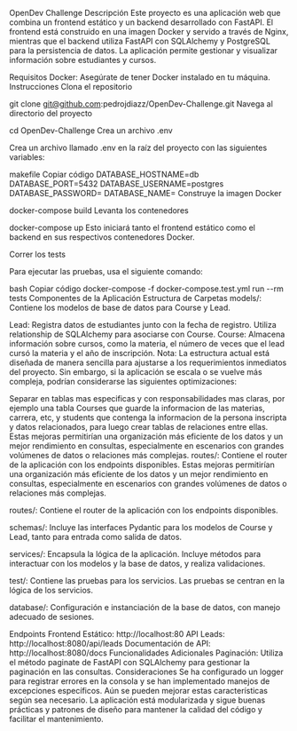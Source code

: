 OpenDev Challenge
Descripción
Este proyecto es una aplicación web que combina un frontend estático y un backend desarrollado con FastAPI. El frontend está construido en una imagen Docker y servido a través de Nginx, mientras que el backend utiliza FastAPI con SQLAlchemy y PostgreSQL para la persistencia de datos. La aplicación permite gestionar y visualizar información sobre estudiantes y cursos.

Requisitos
Docker: Asegúrate de tener Docker instalado en tu máquina.
Instrucciones
Clona el repositorio

git clone git@github.com:pedrojdiazz/OpenDev-Challenge.git
Navega al directorio del proyecto

cd OpenDev-Challenge
Crea un archivo .env

Crea un archivo llamado .env en la raíz del proyecto con las siguientes variables:

makefile
Copiar código
DATABASE_HOSTNAME=db
DATABASE_PORT=5432
DATABASE_USERNAME=postgres
DATABASE_PASSWORD=
DATABASE_NAME=
Construye la imagen Docker

docker-compose build
Levanta los contenedores

docker-compose up
Esto iniciará tanto el frontend estático como el backend en sus respectivos contenedores Docker.

Correr los tests

Para ejecutar las pruebas, usa el siguiente comando:

bash
Copiar código
docker-compose -f docker-compose.test.yml run --rm tests
Componentes de la Aplicación
Estructura de Carpetas
models/: Contiene los modelos de base de datos para Course y Lead.

Lead: Registra datos de estudiantes junto con la fecha de registro. Utiliza relationship de SQLAlchemy para asociarse con Course.
Course: Almacena información sobre cursos, como la materia, el número de veces que el lead cursó la materia y el año de inscripción.
Nota: La estructura actual está diseñada de manera sencilla para ajustarse a los requerimientos inmediatos del proyecto. Sin embargo, si la aplicación se escala o se vuelve más compleja, podrían considerarse las siguientes optimizaciones:

Separar en tablas mas especificas y con responsabilidades mas claras, por ejemplo una tabla Courses que guarde la informacion de las materias, carrera, etc, y students que contenga la informacion de la persona inscripta y datos relacionados, para luego crear tablas de relaciones entre ellas.
Estas mejoras permitirían una organización más eficiente de los datos y un mejor rendimiento en consultas, especialmente en escenarios con grandes volúmenes de datos o relaciones más complejas.
routes/: Contiene el router de la aplicación con los endpoints disponibles.
Estas mejoras permitirían una organización más eficiente de los datos y un mejor rendimiento en consultas, especialmente en escenarios con grandes volúmenes de datos o relaciones más complejas.

routes/: Contiene el router de la aplicación con los endpoints disponibles.

schemas/: Incluye las interfaces Pydantic para los modelos de Course y Lead, tanto para entrada como salida de datos.

services/: Encapsula la lógica de la aplicación. Incluye métodos para interactuar con los modelos y la base de datos, y realiza validaciones.

test/: Contiene las pruebas para los servicios. Las pruebas se centran en la lógica de los servicios.

database/: Configuración e instanciación de la base de datos, con manejo adecuado de sesiones.

Endpoints
Frontend Estático: http://localhost:80
API Leads: http://localhost:8080/api/leads
Documentación de API: http://localhost:8080/docs
Funcionalidades Adicionales
Paginación: Utiliza el método paginate de FastAPI con SQLAlchemy para gestionar la paginación en las consultas.
Consideraciones
Se ha configurado un logger para registrar errores en la consola y se han implementado manejos de excepciones específicos. Aún se pueden mejorar estas características según sea necesario.
La aplicación está modularizada y sigue buenas prácticas y patrones de diseño para mantener la calidad del código y facilitar el mantenimiento.